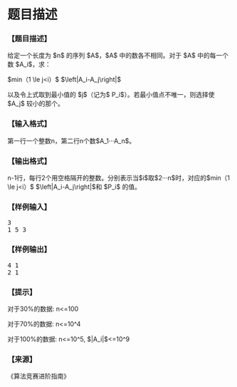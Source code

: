 # 题目描述


<h3>
【题目描述】
</h3>
<p>
给定一个长度为 $n$ 的序列 $A$，$A$ 中的数各不相同。对于 $A$ 中的每一个数 $A_i$，求：
</p>
<p>
$min（1 \le j&lt;i）$  $\left|A_i-A_j\right|$
</p>
<p>
以及令上式取到最小值的 $j$（记为$ P_i$）。若最小值点不唯一，则选择使 $A_j$ 较小的那个。
</p>
<h3>
【输入格式】
</h3>
<p>
第一行一个整数n，第二行n个数$A_1···A_n$。
</p>
<h3>
【输出格式】
</h3>
<p>
n-1行，每行2个用空格隔开的整数。分别表示当$i$取$2···n$时，对应的$min（1 \le j&lt;i）$ $\left|A_i-A_j\right|$和 $P_i$ 的值。
</p>
<h3>
【样例输入】
</h3>
<pre>3
1 5 3
</pre>
<h3>
【样例输出】
</h3>
<pre>4 1
2 1
</pre>
<h3>
【提示】
</h3>
<p>
对于30%的数据: n&lt;=100
</p>
<p>
对于70%的数据: n&lt;=10^4
</p>
<p>
对于100%的数据: n&lt;=10^5, $|A_i|$&lt;=10^9
</p>
<h3>
【来源】
</h3>
<p>
《算法竞赛进阶指南》
</p>
